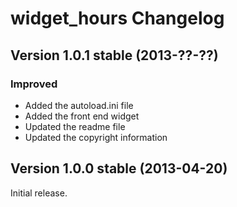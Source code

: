 widget_hours Changelog
======================

Version 1.0.1 stable (2013-??-??)
---------------------------------

### Improved
- Added the autoload.ini file
- Added the front end widget
- Updated the readme file
- Updated the copyright information


Version 1.0.0 stable (2013-04-20)
---------------------------------

Initial release.
